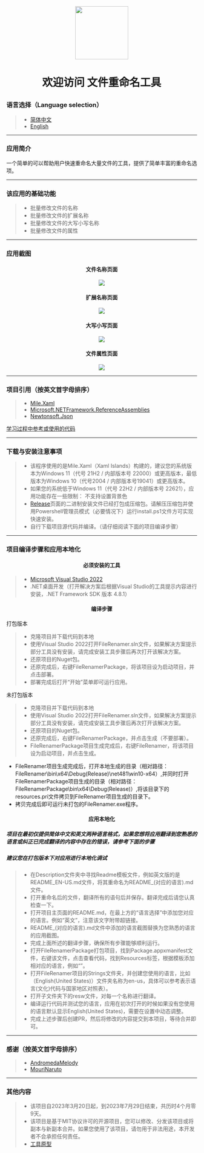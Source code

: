 <div align=center>
<img src="https://github.com/Gaoyifei1011/FileRenamer/assets/49179966/5f1dce26-8767-439e-8211-98cb0182acdf" width="140" height="140"/>
</div>

# <p align="center">欢迎访问 文件重命名工具</p>

### 语言选择（Language selection）

> * [简体中文](https://github.com/Gaoyifei1011/FileRenamer/blob/main/Description/README_ZH-CN.md)&emsp;
> * [English](https://github.com/Gaoyifei1011/FileRenamer/blob/main/Description/README_EN-US.md)&emsp;

------

### 应用简介

一个简单的可以帮助用户快速重命名大量文件的工具，提供了简单丰富的重命名选项。

------

### 该应用的基础功能

> * 批量修改文件的名称
> * 批量修改文件的扩展名称
> * 批量修改文件的大写小写名称
> * 批量修改文件的属性

------

### 应用截图

#### <p align="center">文件名称页面</p>
<div align="center">
<img src="https://github.com/Gaoyifei1011/FileRenamer/assets/49179966/beef392a-cdd4-424f-ac6c-e1c411d41b8b">
</div>

#### <p align="center">扩展名称页面</p>
<div align="center">
<img src="https://github.com/Gaoyifei1011/FileRenamer/assets/49179966/5a87a68c-80f2-4e9a-8f6c-3bf9bd64d923">
</div>

#### <p align="center">大写小写页面</p>
<div align="center">
<img src="https://github.com/Gaoyifei1011/FileRenamer/assets/49179966/d3925ada-e533-465d-95ed-cc253bbc6137">
</div>

#### <p align="center">文件属性页面</p>
<div align="center">
<img src="https://github.com/Gaoyifei1011/FileRenamer/assets/49179966/21c739eb-3ceb-4f6b-95cf-1d7c8ef468ec">
</div>

------

### 项目引用（按英文首字母排序）

> * [Mile.Xaml](https://github.com/ProjectMile/Mile.Xaml)&emsp;
> * [Microsoft.NETFramework.ReferenceAssemblies](https://github.com/Microsoft/dotnet/tree/master/releases/reference-assemblies)&emsp;
> * [Newtonsoft.Json](https://www.newtonsoft.com/json)&emsp;

[学习过程中参考或使用的代码](https://github.com/Gaoyifei1011/FileRenamer/blob/main/Description/StudyReferenceCode.md)&emsp;

------

### 下载与安装注意事项

> * 该程序使用的是Mile.Xaml（Xaml Islands）构建的，建议您的系统版本为Windows 11（代号 21H2 / 内部版本号 22000）或更高版本，最低版本为Windows 10（代号2004 / 内部版本号19041）或更高版本。
> * 如果您的系统低于Windows 11（代号 22H2 / 内部版本号 22621），应用功能存在一些限制：
    不支持设置背景色
> * [Release](https://github.com/Gaoyifei1011/FileRenamer/releases)页面的二进制安装文件已经打包成压缩包。请解压压缩包并使用Powershell管理员模式（必要情况下）运行install.ps1文件方可实现快速安装。
> * 自行下载项目源代码并编译。（请仔细阅读下面的项目编译步骤）

------

### 项目编译步骤和应用本地化

#### <p align="center">必须安装的工具</p>

> * [Microsoft Visual Studio 2022](https://visualstudio.microsoft.com/) 
> * .NET桌面开发（打开解决方案后根据Visual Studio的工具提示内容进行安装，.NET Framework SDK 版本 4.8.1）

#### <p align="center">编译步骤</p>

打包版本
> * 克隆项目并下载代码到本地
> * 使用Visual Studio 2022打开FileRenamer.sln文件，如果解决方案提示部分工具没有安装，请完成安装工具步骤后再次打开该解决方案。
> * 还原项目的Nuget包。
> * 还原完成后，右键FileRenamerPackage，将该项目设为启动项目，并点击部署。
> * 部署完成后打开“开始”菜单即可运行应用。

未打包版本
> * 克隆项目并下载代码到本地
> * 使用Visual Studio 2022打开FileRenamer.sln文件，如果解决方案提示部分工具没有安装，请完成安装工具步骤后再次打开该解决方案。
> * 还原项目的Nuget包。
> * 还原完成后，右键FileRenamerPackage，并点击生成（不要部署）。
> * FileRenamerPackage项目生成完成后，右键FileRenamer，将该项目设为启动项目，并点击生成。
  * FileRenamer项目生成完成后，打开本地生成的目录（相对路径：FileRenamer\bin\x64\Debug(Release)\net481\win10-x64）,并同时打开FileRenamerPackage项目生成的目录（相对路径：FileRenamerPackage\bin\x64\Debug(Release)）,将该目录下的resources.pri文件拷贝到FileRenamer项目生成的目录下。
  * 拷贝完成后即可运行未打包的FileRenamer.exe程序。

#### <p align="center">应用本地化</p>
##### 项目在最初仅提供简体中文和英文两种语言格式，如果您想将应用翻译到您熟悉的语言或纠正已完成翻译的内容中存在的错误，请参考下面的步骤
##### 建议您在打包版本下对应用进行本地化调试

> * 在Description文件夹中寻找Readme模板文件，例如英文版的是README_EN-US.md文件，将其重命名为README_(对应的语言).md文件。
> * 打开重命名后的文件，翻译所有的语句后并保存。翻译完成后请您认真检查一下。
> * 打开项目主页面的README.md，在最上方的“语言选择”中添加您对应的语言。例如“英文”，注意该文字附带超链接。
> * README_(对应的语言).md文件中添加的语言截图替换为您熟悉的语言的应用截图。
> * 完成上面所述的翻译步骤，确保所有步骤能够顺利运行。
> * 打开FileRenamerPackage打包项目，找到Package.appxmanifest文件，右键该文件，点击查看代码，找到Resources标签，根据模板添加相对应的语言，例如“<Resource Language="EN-US"/>”。
> * 打开FileRenamer项目的Strings文件夹，并创建您使用的语言，比如（English(United States)）文件夹名称为en-us，具体可以参考表示语言(文化)代码与国家地区对照表）。
> * 打开子文件夹下的resw文件，对每一个名称进行翻译。
> * 编译运行代码并测试您的语言，应用在初次打开的时候如果没有您使用的语言默认显示English(United States)，需要在设置中动态调整。
> * 完成上述步骤后创建PR，然后将修改的内容提交到本项目，等待合并即可。

------

### 感谢（按英文首字母排序）

> * [AndromedaMelody](https://github.com/AndromedaMelody)&emsp;
> * [MouriNaruto](https://github.com/MouriNaruto)&emsp;

------

### 其他内容

> * 该项目自2023年3月20日起，到2023年7月29日结束，共历时4个月零9天。
> * 该项目是基于MIT协议许可的开源项目，您可以修改、分发该项目或将副本与新副本合并。如果您使用了该项目，请勿用于非法用途，本开发者不会承担任何责任。
> * [工具原型](https://github.com/Gaoyifei1011/FileRenamer/blob/main/Description/RawApplicationDescription.md)&emsp;

